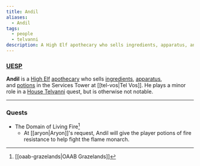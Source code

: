 ```yaml
---
title: Andil
aliases:
  - Andil
tags:
  - people
  - telvanni
description: A High Elf apothecary who sells ingredients, apparatus, and potions in the Services Tower at Tel Vos.
---
```

### [UESP](https://en.uesp.net/wiki/Morrowind:Andil)
**Andil** is a [High Elf](https://en.uesp.net/wiki/Morrowind:High_Elf "Morrowind:High Elf") [apothecary](https://en.uesp.net/wiki/Morrowind:Apothecary_Service "Morrowind:Apothecary Service") who sells [ingredients](https://en.uesp.net/wiki/Morrowind:Ingredients "Morrowind:Ingredients"), [apparatus](https://en.uesp.net/wiki/Morrowind:Alchemy_Apparatus "Morrowind:Alchemy Apparatus"), and [potions](https://en.uesp.net/wiki/Morrowind:Potions "Morrowind:Potions") in the Services Tower at [[tel-vos|Tel Vos]]. He plays a minor role in a [House Telvanni](https://en.uesp.net/wiki/Morrowind:House_Telvanni "Morrowind:House Telvanni") quest, but is otherwise not notable.

***
### Quests
* The Domain of Living Fire[^1]
	* At [[aryon|Aryon]]'s request, Andil will give the player potions of fire resistance to help fight the flame monarch.

[^1]: [[oaab-grazelands|OAAB Grazelands]]